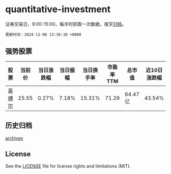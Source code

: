 # quantitative-investment

证券交易日，9:00-15:00，每半时抓取一次数据，按天[归档](archives)。

`更新时间：2024-11-06 13:36:10 +0800`

## 强势股票

|股票|当前价|当日涨跌幅|当日振幅|当日换手率|市盈率TTM|总市值|近10日涨跌幅|
|----|----|----|----|----|----|----|----|
|[英搏尔](https://xueqiu.com/S/SZ300681)|25.55|0.27%|7.18%|15.31%|71.29|64.47亿|43.54%|

## 历史归档

[archives](archives)

## License

See the [LICENSE](LICENSE) file for license rights and limitations (MIT).
